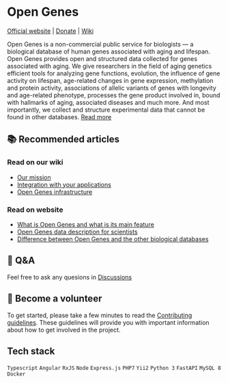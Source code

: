 # Open Genes

[Official website](https://open-genes.org/) | [Donate](https://github.com/open-genes/.github/wiki/Donate) | [Wiki](https://github.com/open-genes/.github/wiki/)

Open Genes is a non-commercial public service for biologists — a biological database of human genes associated with aging and lifespan. 
Open Genes provides open and structured data collected for genes associated with aging. We give researchers in the field of aging genetics 
efficient tools for analyzing gene functions, evolution, the influence of gene activity on lifespan, age-related changes in gene expression, 
methylation and protein activity, associations of allelic variants of genes with longevity and age-related phenotype, processes the gene product 
involved in, bound with hallmarks of aging, associated diseases and much more. And most importantly, we collect and structure experimental data 
that cannot be found in other databases. [Read more](https://open-genes.com/about/articles/what-is-open-genes)

## 📚 Recommended articles

### Read on our wiki
- [Our mission](https://github.com/open-genes/.github/wiki/About-Open-Genes)
- [Integration with your applications](https://github.com/open-genes/.github/wiki/Integration-with-your-applications)
- [Open Genes infrastructure](https://github.com/open-genes/.github/wiki/Open-Genes-infrastructure)

### Read on website
- [What is Open Genes and what is its main feature](https://open-genes.com/about/articles/what-is-open-genes)
- [Open Genes data description for scientists](https://open-genes.com/about/articles/open-genes-data-description)
- [Difference between Open Genes and the other biological databases](https://open-genes.com/about/articles/difference-between-open-genes-and-the-other-databases)

## 💬 Q&A
Feel free to ask any quesions in [Discussions](https://github.com/open-genes/.github/discussions/1)

## 🌈 Become a volunteer
To get started, please take a few minutes to read the [Contributing guidelines](https://github.com/open-genes/.github/wiki/Contributing-guide). These guidelines will provide you with important information about how to get involved in the project.

## Tech stack

`Typescript` `Angular` `RxJS` `Node` `Express.js` `PHP7` `Yii2` `Python 3` `FastAPI` `MySQL 8` `Docker`
